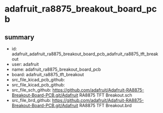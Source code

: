 # adafruit_ra8875_breakout_board_pcb
 
## summary 
* id: adafruit_adafruit_ra8875_breakout_board_pcb_adafruit_ra8875_tft_breakout
* user: adafruit
* name: adafruit_ra8875_breakout_board_pcb
* board: adafruit_ra8875_tft_breakout
* src_file_kicad_pcb_github: 
* src_file_kicad_pcb_github: 
* src_file_sch_github: https://github.com/adafruit/Adafruit-RA8875-Breakout-Board-PCB.git/Adafruit RA8875 TFT Breakout.sch
* src_file_brd_github: https://github.com/adafruit/Adafruit-RA8875-Breakout-Board-PCB.git/Adafruit RA8875 TFT Breakout.brd



